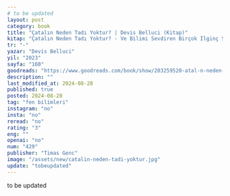 ```yaml
---
# to be updated
layout: post
category: book
title: "Çatalın Neden Tadı Yoktur? | Devis Belluci (Kitap)"
kitap: "Çatalın Neden Tadı Yoktur? - Ve Bilimi Sevdiren Birçok İlginç Soru"
tr: "-"
yazar: "Devis Belluci"
yil: "2023"
sayfa: "160"
goodreads: "https://www.goodreads.com/book/show/203259520-atal-n-neden-tad-yoktur"
description: ""
last_modified_at: 2024-08-28
published: true
posted: 2024-08-28
tag: "fen bilimleri"
instagram: "no"
insta: "no"
reread: "no"
rating: "3"
eng: ""
openai: "no"
num: "429"
publisher: "Timas Genc"
image: "/assets/new/catalin-neden-tadi-yoktur.jpg"
update: "tobeupdated"
---
```


to be updated
